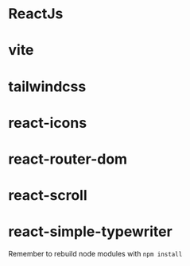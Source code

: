 # ReactJs
# vite
# tailwindcss
# react-icons
# react-router-dom
# react-scroll
# react-simple-typewriter

Remember to rebuild node modules with ```npm install```